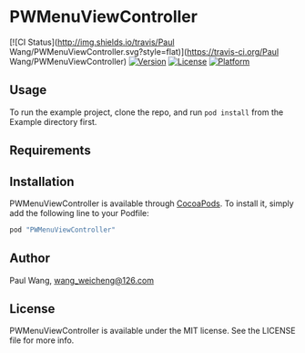 # PWMenuViewController

[![CI Status](http://img.shields.io/travis/Paul Wang/PWMenuViewController.svg?style=flat)](https://travis-ci.org/Paul Wang/PWMenuViewController)
[![Version](https://img.shields.io/cocoapods/v/PWMenuViewController.svg?style=flat)](http://cocoapods.org/pods/PWMenuViewController)
[![License](https://img.shields.io/cocoapods/l/PWMenuViewController.svg?style=flat)](http://cocoapods.org/pods/PWMenuViewController)
[![Platform](https://img.shields.io/cocoapods/p/PWMenuViewController.svg?style=flat)](http://cocoapods.org/pods/PWMenuViewController)

## Usage

To run the example project, clone the repo, and run `pod install` from the Example directory first.

## Requirements

## Installation

PWMenuViewController is available through [CocoaPods](http://cocoapods.org). To install
it, simply add the following line to your Podfile:

```ruby
pod "PWMenuViewController"
```

## Author

Paul Wang, wang_weicheng@126.com

## License

PWMenuViewController is available under the MIT license. See the LICENSE file for more info.
